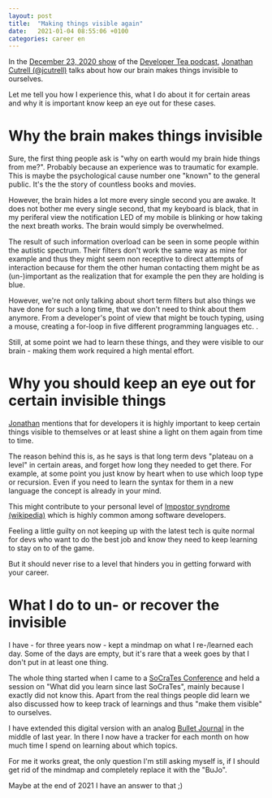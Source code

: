 ```yaml
---
layout: post
title:  "Making things visible again"
date:   2021-01-04 08:55:06 +0100
categories: career en
---
```

In the [December 23, 2020 show](https://developertea.simplecast.com/episodes/making-things-invisible) of the [Developer Tea podcast](https://spec.fm/podcasts/developer-tea), [Jonathan Cutrell (@jcutrell)](https://twitter.com/jcutrell) talks about how our brain makes things invisible to ourselves.

Let me tell you how I experience this, what I do about it for certain areas and why it is important know keep an eye out for these cases.

# Why the brain makes things invisible
Sure, the first thing people ask is "why on earth would my brain hide things from me?". Probably because an experience was to traumatic for example. This is maybe the psychological cause number one "known" to the general public. It's the the story of countless books and movies.

However, the brain hides a lot more every single second you are awake. It does not bother me every single second, that my keyboard is black, that in my periferal view the notification LED of my mobile is blinking or how taking the next breath works. The brain would simply be overwhelmed.

The result of such information overload can be seen in some people within the autistic spectrum. Their filters don't work the same way as mine for example and thus they might seem non receptive to direct attempts of interaction because for them the other human contacting them might be as (un-)important as the realization that for example the pen they are holding is blue.

However, we're not only talking about short term filters but also things we have done for such a long time, that we don't need to think about them anymore. From a developer's point of view that might be touch typing, using a mouse, creating a for-loop in five different programming languages etc. .

Still, at some point we had to learn these things, and they were visible to our brain - making them work required a high mental effort.

# Why you should keep an eye out for certain invisible things

[Jonathan](https://twitter.com/jcutrell) mentions that for developers it is highly important to keep certain things visible to themselves or at least shine a light on them again from time to time.

The reason behind this is, as he says is that long term devs "plateau on a level" in certain areas, and forget how long they needed to get there. For example, at some point you just know by heart when to use which loop type or recursion. Even if you need to learn the syntax for them in a new language the concept is already in your mind.

This might contribute to your personal level of [Impostor syndrome (wikipedia)](https://en.wikipedia.org/wiki/Impostor_syndrome) which is highly common among software developers. 

Feeling a little guilty on not keeping up with the latest tech is quite normal for devs who want to do the best job and know they need to keep learning to stay on to of the game.

But it should never rise to a level that hinders you in getting forward with your career.

# What I do to un- or recover the invisible

I have - for three years now - kept a mindmap on what I re-/learned each day. Some of the days are empty, but it's rare that a week goes by that I don't put in at least one thing.

The whole thing started when I came to a [SoCraTes Conference](https://www.socrates-conference.de/home) and held a session on "What did you learn since last SoCraTes", mainly because I exactly did not know this. Apart from the real things people did learn we also discussed how to keep track of learnings and thus "make them visible" to ourselves.

I have extended this digital version with an analog [Bullet Journal](https://bulletjournal.com/) in the middle of last year. In there I now have a tracker for each month on how much time I spend on learning about which topics.

For me it works great, the only question I'm still asking myself is, if I should get rid of the mindmap and completely replace it with the "BuJo".

Maybe at the end of 2021 I have an answer to that ;)
